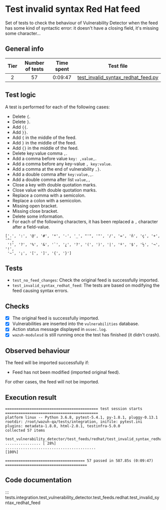 # Test invalid syntax Red Hat feed

Set of tests to check the behaviour of Vulnerability Detector when the feed has some kind of syntactic error: it doesn't
have a closing field, it's missing some character...

## General info

|Tier | Number of tests | Time spent| Test file |
|:--:|:--:|:--:|:--:|
| 2 | 57 | 0:09:47 | [test_invalid_syntax_redhat_feed.py](../../../test_feeds/redhat/test_invalid_syntax_redhat_feed.py)|

## Test logic

A test is performed for each of the following cases:

- Delete `{`.
- Delete `}`.
- Add `{{`.
- Add `}}`.
- Add `{` in the middle of the feed.
- Add `}` in the middle of the feed.
- Add `{}` in the middle of the feed.
- Delete key:value comma `,`.
- Add a comma before value `key: ,value,`.
- Add a comma before any key-value `, key:value`.
- Add a comma at the end of vulnerability `,}`.
- Add a double comma after `key:value,,`.
- Add a double comma after list `value,,`
- Close a key with double quotation marks.
- Close value with double quotation marks.
- Replace a comma with a semicolon.
- Replace a colon with a semicolon.
- Missing open bracket.
- Missing close bracket.
- Delete some information.
- For each of the following characters, it has been replaced a `,` character after a field-value.

```
['.', ':', '@', '#', '*', '-', '_', "'", '"', '/', '=', 'ñ', 'ç', '+', '^',
 '!', '?', '%', '&', '`', '¿', '?', '(', ')', '|', 'º', '$', '½', '¬',  '!',
 '~', '¡', '[', ']', '{', '}']
```

## Tests

- `test_no_feed_changes`: Check the original feed is successfully imported.
- `test_invalid_syntax_redhat_feed`: The tests are based on modifying the feed causing syntax errors.

## Checks

- [x] The original feed is successfully imported.
- [x] Vulnerabilities are inserted into the `vulnerabilities` database.
- [x] Action status message displayed in `ossec.log`.
- [x] `wazuh-modulesd` is still running once the test has finished (it didn't crash).

## Observed behaviour

The feed will be imported successfully if:

- Feed has not been modified (imported original feed).

For other cases, the feed will not be imported.

## Execution result

```
========================================== test session starts ==========================================
platform linux -- Python 3.6.8, pytest-5.4.1, py-1.8.1, pluggy-0.13.1
rootdir: /root/wazuh-qa/tests/integration, inifile: pytest.ini
plugins: metadata-1.8.0, html-2.0.1, testinfra-5.0.0
collected 57 items

test_vulnerability_detector/test_feeds/redhat/test_invalid_syntax_redhat_feed.py ................ [ 28%]
.........................................                                                         [100%]

==================================== 57 passed in 587.85s (0:09:47) =====================================
```


## Code documentation

::: tests.integration.test_vulnerability_detector.test_feeds.redhat.test_invalid_syntax_redhat_feed
